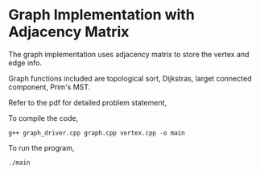 # Graph Implementation with Adjacency Matrix

The graph implementation uses adjacency matrix to store the vertex and edge info.

Graph functions included are topological sort, Dijkstras, larget connected component, Prim's MST.

Refer to the pdf for detailed problem statement,

To compile the code,
```shell
g++ graph_driver.cpp graph.cpp vertex.cpp -o main
```

To run the program,
```bash
./main
```